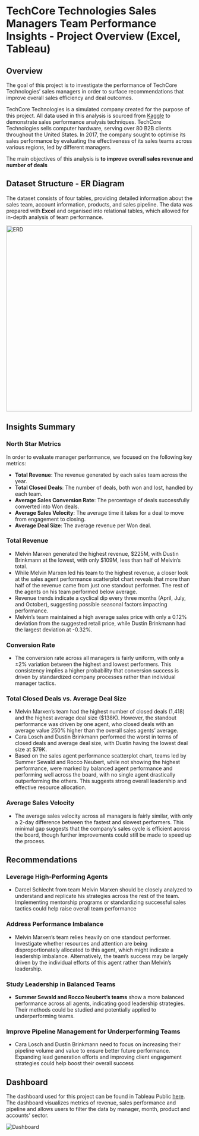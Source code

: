 # TechCore Technologies Sales Managers Team Performance Insights - Project Overview (Excel, Tableau)

## Overview
The goal of this project is to investigate the performance of TechCore Technologies’ sales managers in order to surface recommendations that improve overall sales efficiency and deal outcomes.

TechCore Technologies is a simulated company created for the purpose of this project. All data used in this analysis is sourced from [Kaggle](https://www.kaggle.com/datasets/innocentmfa/crm-sales-opportunities) to demonstrate sales performance analysis techniques. TechCore Technologies sells computer hardware, serving over 80 B2B clients throughout the United States. In 2017, the company sought to optimise its sales performance by evaluating the effectiveness of its sales teams across various regions, led by different managers.

The main objectives of this analysis is **to improve overall sales revenue and number of deals**

## Dataset Structure - ER Diagram
The dataset consists of four tables, providing detailed information about the sales team, account information, products, and sales pipeline. The data was prepared with **Excel** and organised into relational tables, which allowed for in-depth analysis of team performance.

<img src="https://github.com/user-attachments/assets/2f70b3be-712d-456c-abf9-1d5f3d60919e" alt="ERD" width="500"/>

## Insights Summary

### North Star Metrics
In order to evaluate manager performance, we focused on the following key metrics:
- **Total Revenue**: The revenue generated by each sales team across the year.
- **Total Closed Deals**: The number of deals, both won and lost, handled by each team.
- **Average Sales Conversion Rate**: The percentage of deals successfully converted into Won deals.
- **Average Sales Velocity**: The average time it takes for a deal to move from engagement to closing.
- **Average Deal Size**: The average revenue per Won deal.

### Total Revenue
- Melvin Marxen generated the highest revenue, $225M, with Dustin Brinkmann at the lowest, with only $109M, less than half of Melvin’s total.
- While Melvin Marxen led his team to the highest revenue, a closer look at the sales agent performance scatterplot chart reveals that more than half of the revenue came from just one standout performer. The rest of the agents on his team performed below average.
- Revenue trends indicate a cyclical dip every three months (April, July, and October), suggesting possible seasonal factors impacting performance.
- Melvin’s team maintained a high average sales price with only a 0.12% deviation from the suggested retail price, while Dustin Brinkmann had the largest deviation at -0.32%.

### Conversion Rate
- The conversion rate across all managers is fairly uniform, with only a ±2% variation between the highest and lowest performers. This consistency implies a higher probability that conversion success is driven by standardized company processes rather than individual manager tactics.

### Total Closed Deals vs. Average Deal Size
- Melvin Marxen’s team had the highest number of closed deals (1,418) and the highest average deal size ($138K). However, the standout performance was driven by one agent, who closed deals with an average value 250% higher than the overall sales agents’ average.
- Cara Losch and Dustin Brinkmann performed the worst in terms of closed deals and average deal size, with Dustin having the lowest deal size at $79K.
- Based on the sales agent performance scatterplot chart, teams led by Summer Sewald and Rocco Neubert, while not showing the highest performance, were marked by balanced agent performance and performing well across the board, with no single agent drastically outperforming the others. This suggests strong overall leadership and effective resource allocation.

### Average Sales Velocity
- The average sales velocity across all managers is fairly similar, with only a 2-day difference between the fastest and slowest performers. This minimal gap suggests that the company’s sales cycle is efficient across the board, though further improvements could still be made to speed up the process.

## Recommendations

### Leverage High-Performing Agents
- Darcel Schlecht from team Melvin Marxen should be closely analyzed to understand and replicate his strategies across the rest of the team. Implementing mentorship programs or standardizing successful sales tactics could help raise overall team performance

### Address Performance Imbalance
- Melvin Marxen’s team relies heavily on one standout performer. Investigate whether resources and attention are being disproportionately allocated to this agent, which might indicate a leadership imbalance. Alternatively, the team’s success may be largely driven by the individual efforts of this agent rather than Melvin’s leadership.

### Study Leadership in Balanced Teams
- **Summer Sewald and Rocco Neubert’s teams** show a more balanced performance across all agents, indicating good leadership strategies. Their methods could be studied and potentially applied to underperforming teams.

### Improve Pipeline Management for Underperforming Teams
- Cara Losch and Dustin Brinkmann need to focus on increasing their pipeline volume and value to ensure better future performance. Expanding lead generation efforts and improving client engagement strategies could help boost their overall success

## Dashboard
The dashboard used for this project can be found in Tableau Public [here](https://public.tableau.com/views/SalesTeamPerformanceManagementDashboard/Dashboard1?:language=en-GB&:sid=&:redirect=auth&:display_count=n&:origin=viz_share_link). The dashboard visualizes metrics of revenue, sales performance and pipeline and allows users to filter the data by manager, month, product and accounts' sector.

![Dashboard](https://github.com/user-attachments/assets/b8e2209b-7641-487b-a6fb-da2eebda6527)
